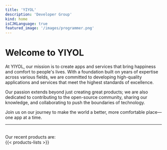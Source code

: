 ```yaml
---
title: 'YIYOL'
description: 'Developer Group'
kind: home
isCJKLanguage: true
featured_image: '/images/programmer.png'
---
```


<!-- {{ if eq .Section "products" }}
    <h2>Our Products</h2>
    <ul>
        {{ range .Pages }}
            <li>
                <a href="{{ .RelPermalink }}">{{ .Title }}</a>
                <p>{{ .Summary }}</p>
            </li>
        {{ end }}
    </ul>
{{ end }} -->

<div style="text-align: left;">
<h1>Welcome to YIYOL</h1>
At YIYOL, our mission is to create apps and services that bring happiness and comfort to people's lives. With a foundation built on years of expertise across various fields, we are committed to developing high-quality applications and services that meet the highest standards of excellence.

Our passion extends beyond just creating great products; we are also dedicated to contributing to the open-source community, sharing our knowledge, and collaborating to push the boundaries of technology.

Join us on our journey to make the world a better, more comfortable place—one app at a time.
<hr/>

<br/>
<div>Our recent products are:</div>
{{< products-lists >}}
</div>